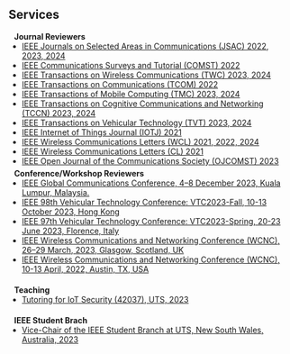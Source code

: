 ## Services

<h4 style="margin:0 10px 0;"> Journal Reviewers</h4>

<ul style="margin:0 0 5px;">
<li><a href="https://ieeexplore.ieee.org/xpl/RecentIssue.jsp?punumber=49"><autocolor>IEEE Journals on Selected Areas in Communications (JSAC) 2022, 2023, 2024</autocolor></a></li>
<li><a href="https://ieeexplore.ieee.org/xpl/RecentIssue.jsp?punumber=9739"><autocolor>IEEE Communications Surveys and Tutorial (COMST) 2022</autocolor></a></li>
<li><a href="https://ieeexplore.ieee.org/xpl/RecentIssue.jsp?punumber=7693"><autocolor>IEEE Transactions on Wireless Communications (TWC) 2023, 2024</autocolor></a></li>
<li><a href="https://www.comsoc.org/publications/journals/ieee-tcom"><autocolor>IEEE Transactions on Communications (TCOM) 2022</autocolor></a></li>
<li><a href="https://ieeexplore.ieee.org/xpl/RecentIssue.jsp?punumber=7755"><autocolor>IEEE Transactions of Mobile Computing (TMC) 2023, 2024</autocolor></a></li>
<li><a href="https://ieeexplore.ieee.org/xpl/RecentIssue.jsp?punumber=6687307"><autocolor>IEEE Transactions on Cognitive Communications and Networking (TCCN) 2023, 2024</autocolor></a></li>
<li><a href="https://ieeexplore.ieee.org/xpl/RecentIssue.jsp?punumber=25"><autocolor>IEEE Transactions on Vehicular Technology (TVT) 2023, 2024</autocolor></a></li>
<li><a href="https://ieee-iotj.org/"><autocolor>IEEE Internet of Things Journal (IOTJ) 2021 </autocolor></a></li>
  <li><a href="https://ieeexplore.ieee.org/xpl/RecentIssue.jsp?punumber=5962382"><autocolor>IEEE Wireless Communications Letters (WCL) 2021, 2022, 2024</autocolor></a></li>
  <li><a href="https://ieeexplore.ieee.org/xpl/RecentIssue.jsp?punumber=4234"><autocolor>IEEE Wireless Communications Letters (CL) 2021</autocolor></a></li>
  <li><a href="https://www.comsoc.org/publications/journals/ieee-ojcoms"><autocolor>IEEE Open Journal of the Communications Society (OJCOMST) 2023</autocolor></a></li>
</ul>

<h4 style="margin:0 10px 0;">Conference/Workshop Reviewers</h4>

<ul style="margin:0 0 20px;">
  <li><a href="https://icc2023.ieee-icc.org/program/workshops"><autocolor>IEEE Global Communications Conference, 4–8 December 2023, Kuala Lumpur, Malaysia. </autocolor></a></li>
  <li><a href="https://events.vtsociety.org/vtc2023-fall/"><autocolor>IEEE 98th Vehicular Technology Conference: VTC2023-Fall, 10-13 October 2023, Hong Kong</autocolor></a></li>
  <li><a href="https://events.vtsociety.org/vtc2023-spring/"><autocolor>IEEE 97th Vehicular Technology Conference: VTC2023-Spring, 20-23 June 2023, Florence, Italy</autocolor></a></li>
  <li><a href="https://wcnc2023.ieee-wcnc.org/"><autocolor>IEEE Wireless Communications and Networking Conference (WCNC), 26–29 March, 2023, Glasgow, Scotland, UK</autocolor></a></li>
  <li><a href="https://wcnc2022.ieee-wcnc.org/"><autocolor>IEEE Wireless Communications and Networking Conference (WCNC), 10-13 April, 2022, Austin, TX, USA</autocolor></a></li>
</ul>

<h4 style="margin:0 10px 0;">Teaching</h4>
<ul style="margin:0 0 20px;">
<li><a href="https://handbook.uts.edu.au/subjects/42037.html"><autocolor>Tutoring for IoT Security (42037), UTS, 2023</autocolor></a></li>
</ul>

<h4 style="margin:0 10px 0;">IEEE Student Brach</h4>
<ul style="margin:0 0 20px;">
<li><a href="https://ewh.ieee.org/sb/nsw/uts/about.html"><autocolor>Vice-Chair of the IEEE Student Branch at UTS, New South Wales, Australia, 2023 <a href="https://ewh.ieee.org/sb/nsw/uts/about.html"></a></autocolor></a></li>
</ul>